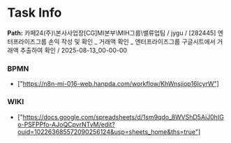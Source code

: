 # Task Info

**Path:** 카페24(주)\본사사업장\[CG]MI본부\MIH그룹\밸류업팀 / jygu / [282445] 엔터프라이즈그룹 손익 작성 및 확인 _ 거래액 확인 _ 엔터프라이즈그룹 구글시트에서 거래액 추출하여 확인 / 2025-08-13_00-00-00

### BPMN
- ["https://n8n-mi-016-web.hanpda.com/workflow/KhWnsjiop16IcyrW"]

### WIKI
- ["https://docs.google.com/spreadsheets/d/1sm9qdo_8WVShD5AiJ0hIGo-PSFPPfo-AJoQCpvrNTvM/edit?ouid=102263685572090256124&usp=sheets_home&ths=true"]

